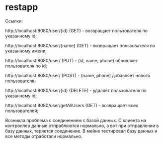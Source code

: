 # restapp

Ссылки:

http://localhost:8080/user/{id} (GET) - возвращает пользователя по указанному id;

http://localhost:8080/user/{name} (GET) - возвращает пользователя по указанному имени;

http://localhost:8080/user/ (PUT) - (id, name, phone) обновляет пользователя по id;

http://localhost:8080/user/ (POST) - (name, phone) добавляет нового пользователя;

http://localhost:8080/user/{id} (DELETE) - удаляет пользователя по указанному id;

http://localhost:8080/user/getAllUsers (GET) - возвращает всех пользователей;

Возникла проблема с соединением с базой данных. С клиента на контроллер данные отпрабляются нормально, а вот при отправлении в базу данных, теряется соединение. В мейне тестировал базу данных и все методы отработали нормально.
